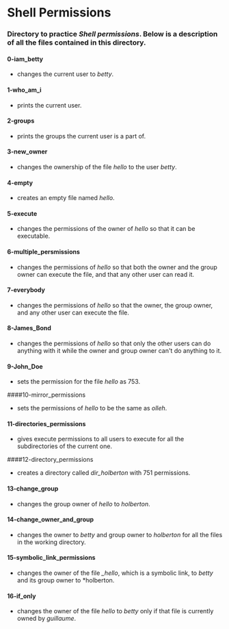# Shell Permissions
### Directory to practice _Shell permissions_. Below is a description of all the files contained in this directory.

#### 0-iam_betty
* changes the current user to *betty*.

#### 1-who_am_i
* prints the current user.

#### 2-groups
* prints the groups the current user is a part of.

#### 3-new_owner
* changes the ownership of the file *hello* to the user *betty*.

#### 4-empty
* creates an empty file named *hello*.

#### 5-execute
* changes the permissions of the owner of *hello* so that it can be executable.

#### 6-multiple_persmissions
* changes the permissions of *hello* so that both the owner and the group owner can execute the file, and that any other user can read it.

#### 7-everybody
* changes the permissions of *hello* so that the owner, the group owner, and any other user can execute the file.

#### 8-James_Bond
* changes the permissions of *hello* so that only the other users can do anything with it while the owner and group owner can't do anything to it.

#### 9-John_Doe
* sets the permission for the file *hello* as 753.

####10-mirror_permissions
* sets the permissions of *hello* to be the same as *olleh*.

#### 11-directories_permissions
* gives execute permissions to all users to execute for all the subdirectories of the current one.

####12-directory_permissions
* creates a directory called *dir_holberton* with 751 permissions.

#### 13-change_group
* changes the group owner of *hello* to *holberton*.

#### 14-change_owner_and_group
* changes the owner to *betty* and group owner to *holberton* for all the files in the working directory.

#### 15-symbolic_link_permissions
* changes the owner of the file *_hello*, which is a symbolic link, to *betty* and its group owner to *holberton.

#### 16-if_only
* changes the owner of the file *hello* to *betty* only if that file is currently owned by *guillaume*.

